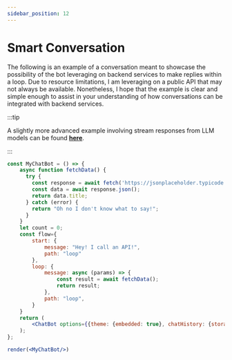 ```yaml
---
sidebar_position: 12
---
```


# Smart Conversation

The following is an example of a conversation meant to showcase the possibility of the bot leveraging on backend services to make replies within a loop. Due to resource limitations, I am leveraging on a public API that may not always be available. Nonetheless, I hope that the example is clear and simple enough to assist in your understanding of how conversations can be integrated with backend services.

:::tip

A slightly more advanced example involving stream responses from LLM models can be found [**here**](/docs/examples/real_time_stream.md).

:::

```jsx live noInline title=MyChatBot.js
const MyChatBot = () => {
    async function fetchData() {
      try {
        const response = await fetch('https://jsonplaceholder.typicode.com/todos/1')
		const data = await response.json();
		return data.title;
      } catch (error) {
        return "Oh no I don't know what to say!";
      }
    }
    let count = 0;
    const flow={
        start: {
            message: "Hey! I call an API!",
            path: "loop"
        },
        loop: {
            message: async (params) => {
                const result = await fetchData();
                return result;
            },
            path: "loop",
        }
    }
    return (
        <ChatBot options={{theme: {embedded: true}, chatHistory: {storageKey: "example_smart_conversation"}}} flow={flow}/>
    );
};

render(<MyChatBot/>)
```